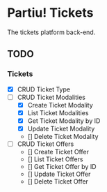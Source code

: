 # Partiu! Tickets

The tickets platform back-end.

## TODO

### Tickets

- [x] CRUD Ticket Type
- [ ] CRUD Ticket Modalities
    - [x] Create Ticket Modality
    - [x] List Ticket Modalities
    - [x] Get Ticket Modality by ID
    - [x] Update Ticket Modality
    - [] Delete Ticket Modality
- [ ] CRUD Ticket Offers
    - [] Create Ticket Offer
    - [] List Ticket Offers
    - [] Get Ticket Offer by ID
    - [] Update Ticket Offer
    - [] Delete Ticket Offer
